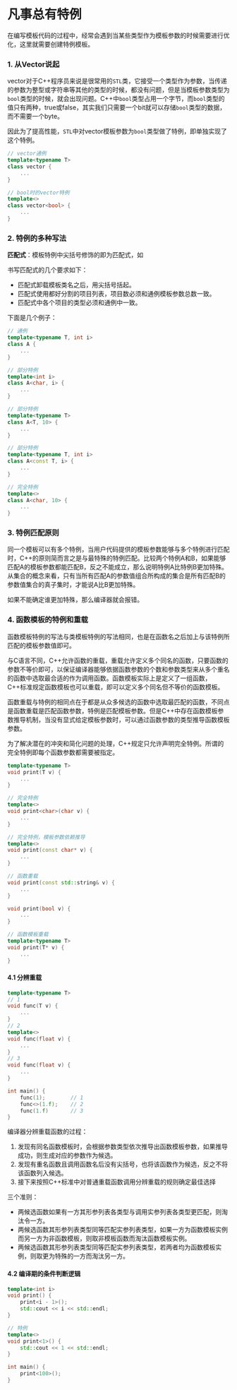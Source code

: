 # 凡事总有特例

在编写模板代码的过程中，经常会遇到当某些类型作为模板参数的时候需要进行优化，这里就需要创建特例模板。

### 1. 从Vector说起

vector对于C++程序员来说是很常用的`STL`类，它接受一个类型作为参数，当传递的参数为整型或字符串等其他的类型的时候，都没有问题，但是当模板参数类型为`bool`类型的时候，就会出现问题。C++中`bool`类型占用一个字节，而`bool`类型的值只有两种，true或false，其实我们只需要一个bit就可以存储`bool`类型的数据，而不需要一个byte。

因此为了提高性能，`STL`中对vector模板参数为`bool`类型做了特例，即单独实现了这个特例。

```c++
// vector通例
template<typename T>
class vector {
	...
}

// bool时的vector特例
template<>
class vector<bool> {
    ...
}
```

### 2. 特例的多种写法

**匹配式**：模板特例中尖括号修饰的即为匹配式，如<bool>

书写匹配式的几个要求如下：

+ 匹配式卸载模板类名之后，用尖括号括起。
+ 匹配式使用都好分割的项目列表，项目数必须和通例模板参数总数一致。
+ 匹配式中各个项目的类型必须和通例中一致。

下面是几个例子：

```c++
// 通例
template<typename T, int i>
class A {
    ...
}

// 部分特例
template<int i>
class A<char, i> {
    ...
}

// 部分特例
template<typename T>
class A<T, 10> {
    ...
}

// 部分特例
template<typename T, int i>
class A<const T, i> {
    ...
}

// 完全特例
template<>
class A<char, 10> {
    ...
}
```

### 3. 特例匹配原则

同一个模板可以有多个特例，当用户代码提供的模板参数能够与多个特例进行匹配时，C++的原则简而言之是与最特殊的特例匹配。比较两个特例A和B，如果能够匹配A的模板参数都能匹配B，反之不能成立，那么说明特例A比特例B更加特殊。从集合的概念来看，只有当所有匹配A的参数值组合所构成的集合是所有匹配B的参数值集合的真子集时，才能说A比B更加特殊。

如果不能确定谁更加特殊，那么编译器就会报错。

### 4. 函数模板的特例和重载

函数模板特例的写法与类模板特例的写法相同，也是在函数名之后加上与该特例所匹配的模板参数值即可。

与C语言不同，C++允许函数的重载，重载允许定义多个同名的函数，只要函数的参数不等价即可，以保证编译器能够依据函数参数的个数和参数类型来从多个重名的函数中选取最合适的作为调用函数。函数模板实际上是定义了一组函数，C++标准规定函数模板也可以重载，即可以定义多个同名但不等价的函数模板。

函数重载与特例的相同点在于都是从众多候选的函数中选取最匹配的函数，不同点是函数重载是匹配函数参数，特例是匹配模板参数。但是C++中存在函数模板参数推导机制，当没有显式给定模板参数时，可以通过函数参数的类型推导函数模板参数。

为了解决潜在的冲突和简化问题的处理，C++规定只允许声明完全特例。所谓的完全特例即每个函数参数都需要被指定。

```c++
template<typename T>
void print(T v) {
    ...
}

// 完全特例
template<>
void print<char>(char v) {
    ...
}

// 完全特例，模板参数依赖推导
template<>
void print(const char* v) {
    ...
}

// 函数重载
void print(const std::string& v) {
    ...
}

void print(bool v) {
    ...
}

// 函数模板重载
template<typename T>
void print(T* v) {
    ...
}
```

#### 4.1 分辨重载

```c++
template<typename T>
// 1
void func(T v) {
    ...
}
// 2
template<>
void func(float v) {
    ...
}
// 3
void func(float v) {
    ...
}

int main() {
    func(1);		// 1
    func<>(1.f);	// 2
    func(1.f)		// 3
}
```

编译器分辨重载函数的过程：

1. 发现有同名函数模板时，会根据参数类型依次推导出函数模板参数，如果推导成功，则生成对应的参数作为候选。
2. 发现有重名函数且调用函数名后没有尖括号，也将该函数作为候选，反之不将该函数列入候选。
3. 接下来按照C++标准中对普通重载函数调用分辨重载的规则确定最佳选择

三个准则：

+ 两候选函数如果有一方其形参列表各类型与调用实参列表各类型更匹配，则淘汰令一方。
+ 两候选函数其形参列表类型同等匹配实参列表类型，如果一方为函数模板实例而另一方为非函数模板，则取非模板函数而淘汰函数模板实例。
+ 两候选函数其形参列表类型同等匹配实参列表类型，若两者均为函数模板实例，则取更为特殊的一方而淘汰另一方。

#### 4.2 编译期的条件判断逻辑

```c++
template<int i>
void print() {
    print<i - 1>();
    std::cout << i << std::endl;
}

// 特例
template<>
void print<1>() {
    std::cout << 1 << std::endl;
}

int main() {
    print<100>();
}
```





